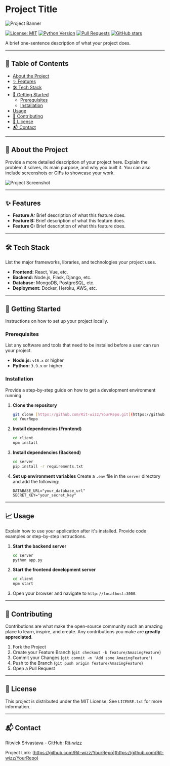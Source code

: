 # Project Title

![Project Banner](https://via.placeholder.com/1280x300.png?text=Your+Project+Banner)

[![License: MIT](https://img.shields.io/badge/License-MIT-yellow.svg)](https://opensource.org/licenses/MIT)
[![Python Version](https://img.shields.io/badge/python-3.9+-blue.svg)](https://www.python.org/downloads/)
[![Pull Requests](https://img.shields.io/badge/pull%20requests-welcome-brightgreen.svg)](https://github.com/Rit-wizz/YourRepo/pulls)
[![GitHub stars](https://img.shields.io/github/stars/Rit-wizz/YourRepo.svg)](https://github.com/Rit-wizz/YourRepo/stargazers)

A brief one-sentence description of what your project does.

---

## 📖 Table of Contents

- [About the Project](#-about-the-project)
- [✨ Features](#-features)
- [🛠️ Tech Stack](#️-tech-stack)
- [🚀 Getting Started](#-getting-started)
  - [Prerequisites](#prerequisites)
  - [Installation](#installation)
- [Usage](#-usage)
- [🤝 Contributing](#-contributing)
- [📄 License](#-license)
- [📬 Contact](#-contact)

---

## 📌 About the Project

Provide a more detailed description of your project here. Explain the problem it solves, its main purpose, and why you built it. You can also include screenshots or GIFs to showcase your work.

![Project Screenshot](https://via.placeholder.com/800x450.png?text=Project+Screenshot)

---

## ✨ Features

- **Feature A:** Brief description of what this feature does.
- **Feature B:** Brief description of what this feature does.
- **Feature C:** Brief description of what this feature does.

---

## 🛠️ Tech Stack

List the major frameworks, libraries, and technologies your project uses.

- **Frontend:** React, Vue, etc.
- **Backend:** Node.js, Flask, Django, etc.
- **Database:** MongoDB, PostgreSQL, etc.
- **Deployment:** Docker, Heroku, AWS, etc.

---

## 🚀 Getting Started

Instructions on how to set up your project locally.

### Prerequisites

List any software and tools that need to be installed before a user can run your project.

- **Node.js:** `v16.x` or higher
- **Python:** `3.9.x` or higher

### Installation

Provide a step-by-step guide on how to get a development environment running.

1.  **Clone the repository**
    ```bash
    git clone [https://github.com/Rit-wizz/YourRepo.git](https://github.com/Rit-wizz/YourRepo.git)
    cd YourRepo
    ```
2.  **Install dependencies (Frontend)**
    ```bash
    cd client
    npm install
    ```
3.  **Install dependencies (Backend)**
    ```bash
    cd server
    pip install -r requirements.txt
    ```
4.  **Set up environment variables**
    Create a `.env` file in the `server` directory and add the following:
    ```
    DATABASE_URL="your_database_url"
    SECRET_KEY="your_secret_key"
    ```

---

## 📈 Usage

Explain how to use your application after it's installed. Provide code examples or step-by-step instructions.

1.  **Start the backend server**
    ```bash
    cd server
    python app.py
    ```
2.  **Start the frontend development server**
    ```bash
    cd client
    npm start
    ```
3.  Open your browser and navigate to `http://localhost:3000`.

---

## 🤝 Contributing

Contributions are what make the open-source community such an amazing place to learn, inspire, and create. Any contributions you make are **greatly appreciated**.

1.  Fork the Project
2.  Create your Feature Branch (`git checkout -b feature/AmazingFeature`)
3.  Commit your Changes (`git commit -m 'Add some AmazingFeature'`)
4.  Push to the Branch (`git push origin feature/AmazingFeature`)
5.  Open a Pull Request

---

## 📄 License

This project is distributed under the MIT License. See `LICENSE.txt` for more information.

---

## 📬 Contact

Ritwick Srivastava - GitHub: [Rit-wizz](https://github.com/Rit-wizz)

Project Link: [https://github.com/Rit-wizz/YourRepo](https://github.com/Rit-wizz/YourRepo)
